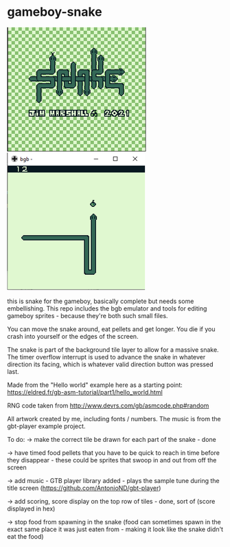 # gameboy-snake
![alt text](https://github.com/JimMarshall35/gameboy-snake/blob/main/titlescreen.png?raw=true)
![alt text](https://github.com/JimMarshall35/gameboy-snake/blob/main/screenshot.png?raw=true)






this is snake for the gameboy, basically complete but needs some embellishing. This repo includes the bgb emulator and tools for editing gameboy sprites - because they're both such small files.

You can move the snake around, eat pellets and get longer. You die if you crash into yourself or the edges of the screen.

The snake is part of the background tile layer to allow for a massive snake. The timer overflow interrupt is used to advance the snake in whatever direction its facing, which is whatever valid direction button was pressed last.

Made from the "Hello world" example here as a starting point: https://eldred.fr/gb-asm-tutorial/part1/hello_world.html

RNG code taken from http://www.devrs.com/gb/asmcode.php#random

All artwork created by me, including fonts / numbers. The music is from the gbt-player example project.

To do:
-> make the correct tile be drawn for each part of the snake - done

-> have timed food pellets that you have to be quick to reach in time before they disappear - these could be sprites that swoop in and out from off the screen

-> add music - GTB player library added - plays the sample tune during the title screen (https://github.com/AntonioND/gbt-player)

-> add scoring, score display on the top row of tiles - done, sort of (score displayed in hex)

-> stop food from spawning in the snake (food can sometimes spawn in the exact same place it was just eaten from - making it look like the snake didn't eat the food)
